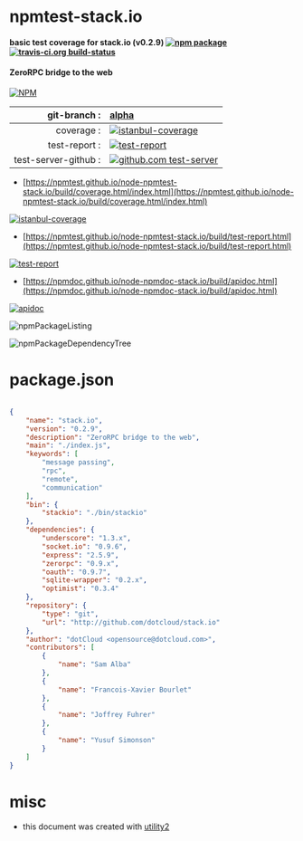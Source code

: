 # npmtest-stack.io

#### basic test coverage for  stack.io (v0.2.9)  [![npm package](https://img.shields.io/npm/v/npmtest-stack.io.svg?style=flat-square)](https://www.npmjs.org/package/npmtest-stack.io) [![travis-ci.org build-status](https://api.travis-ci.org/npmtest/node-npmtest-stack.io.svg)](https://travis-ci.org/npmtest/node-npmtest-stack.io)

#### ZeroRPC bridge to the web

[![NPM](https://nodei.co/npm/stack.io.png?downloads=true&downloadRank=true&stars=true)](https://www.npmjs.com/package/stack.io)

| git-branch : | [alpha](https://github.com/npmtest/node-npmtest-stack.io/tree/alpha)|
|--:|:--|
| coverage : | [![istanbul-coverage](https://npmtest.github.io/node-npmtest-stack.io/build/coverage.badge.svg)](https://npmtest.github.io/node-npmtest-stack.io/build/coverage.html/index.html)|
| test-report : | [![test-report](https://npmtest.github.io/node-npmtest-stack.io/build/test-report.badge.svg)](https://npmtest.github.io/node-npmtest-stack.io/build/test-report.html)|
| test-server-github : | [![github.com test-server](https://npmtest.github.io/node-npmtest-stack.io/GitHub-Mark-32px.png)](https://npmtest.github.io/node-npmtest-stack.io/build/app/index.html) | | build-artifacts : | [![build-artifacts](https://npmtest.github.io/node-npmtest-stack.io/glyphicons_144_folder_open.png)](https://github.com/npmtest/node-npmtest-stack.io/tree/gh-pages/build)|

- [https://npmtest.github.io/node-npmtest-stack.io/build/coverage.html/index.html](https://npmtest.github.io/node-npmtest-stack.io/build/coverage.html/index.html)

[![istanbul-coverage](https://npmtest.github.io/node-npmtest-stack.io/build/screenCapture.buildCi.browser.%252Ftmp%252Fbuild%252Fcoverage.lib.html.png)](https://npmtest.github.io/node-npmtest-stack.io/build/coverage.html/index.html)

- [https://npmtest.github.io/node-npmtest-stack.io/build/test-report.html](https://npmtest.github.io/node-npmtest-stack.io/build/test-report.html)

[![test-report](https://npmtest.github.io/node-npmtest-stack.io/build/screenCapture.buildCi.browser.%252Ftmp%252Fbuild%252Ftest-report.html.png)](https://npmtest.github.io/node-npmtest-stack.io/build/test-report.html)

- [https://npmdoc.github.io/node-npmdoc-stack.io/build/apidoc.html](https://npmdoc.github.io/node-npmdoc-stack.io/build/apidoc.html)

[![apidoc](https://npmdoc.github.io/node-npmdoc-stack.io/build/screenCapture.buildCi.browser.%252Ftmp%252Fbuild%252Fapidoc.html.png)](https://npmdoc.github.io/node-npmdoc-stack.io/build/apidoc.html)

![npmPackageListing](https://npmtest.github.io/node-npmtest-stack.io/build/screenCapture.npmPackageListing.svg)

![npmPackageDependencyTree](https://npmtest.github.io/node-npmtest-stack.io/build/screenCapture.npmPackageDependencyTree.svg)



# package.json

```json

{
    "name": "stack.io",
    "version": "0.2.9",
    "description": "ZeroRPC bridge to the web",
    "main": "./index.js",
    "keywords": [
        "message passing",
        "rpc",
        "remote",
        "communication"
    ],
    "bin": {
        "stackio": "./bin/stackio"
    },
    "dependencies": {
        "underscore": "1.3.x",
        "socket.io": "0.9.6",
        "express": "2.5.9",
        "zerorpc": "0.9.x",
        "oauth": "0.9.7",
        "sqlite-wrapper": "0.2.x",
        "optimist": "0.3.4"
    },
    "repository": {
        "type": "git",
        "url": "http://github.com/dotcloud/stack.io"
    },
    "author": "dotCloud <opensource@dotcloud.com>",
    "contributors": [
        {
            "name": "Sam Alba"
        },
        {
            "name": "Francois-Xavier Bourlet"
        },
        {
            "name": "Joffrey Fuhrer"
        },
        {
            "name": "Yusuf Simonson"
        }
    ]
}
```



# misc
- this document was created with [utility2](https://github.com/kaizhu256/node-utility2)
